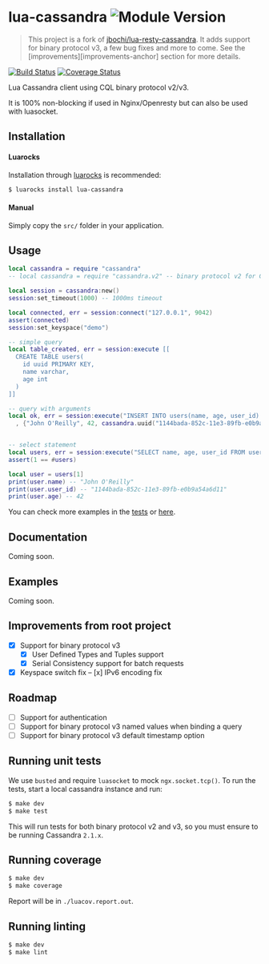 # lua-cassandra ![Module Version][badge-version-image]

> This project is a fork of [jbochi/lua-resty-cassandra][lua-resty-cassandra]. It adds support for binary protocol v3, a few bug fixes and more to come. See the [improvements][improvements-anchor] section for more details.

[![Build Status][badge-travis-image]][badge-travis-url]
[![Coverage Status][badge-coveralls-image]][badge-coveralls-url]

Lua Cassandra client using CQL binary protocol v2/v3.

It is 100% non-blocking if used in Nginx/Openresty but can also be used with luasocket.

## Installation

#### Luarocks

Installation through [luarocks][luarocks-url] is recommended:

```bash
$ luarocks install lua-cassandra
```

#### Manual

Simply copy the `src/` folder in your application.

## Usage

```lua
local cassandra = require "cassandra"
-- local cassandra = require "cassandra.v2" -- binary protocol v2 for Cassandra 2.0.x

local session = cassandra:new()
session:set_timeout(1000) -- 1000ms timeout

local connected, err = session:connect("127.0.0.1", 9042)
assert(connected)
session:set_keyspace("demo")

-- simple query
local table_created, err = session:execute [[
  CREATE TABLE users(
    id uuid PRIMARY KEY,
    name varchar,
    age int
  )
]]

-- query with arguments
local ok, err = session:execute("INSERT INTO users(name, age, user_id) VALUES(?, ?, ?)"
  , {"John O'Reilly", 42, cassandra.uuid("1144bada-852c-11e3-89fb-e0b9a54a6d11")})


-- select statement
local users, err = session:execute("SELECT name, age, user_id FROM users")
assert(1 == #users)

local user = users[1]
print(user.name) -- "John O'Reilly"
print(user.user_id) -- "1144bada-852c-11e3-89fb-e0b9a54a6d11"
print(user.age) -- 42
```

You can check more examples in the [tests](https://github.com/thibaultcha/lua-cassandra/blob/master/spec/integration_spec.lua) or [here][anchor-examples].

## Documentation

Coming soon.

## Examples

Coming soon.

## Improvements from root project

- [x] Support for binary protocol v3
  - [x] User Defined Types and Tuples support
  - [x] Serial Consistency support for batch requests
- [x] Keyspace switch fix
– [x] IPv6 encoding fix

## Roadmap

- [ ] Support for authentication
- [ ] Support for binary protocol v3 named values when binding a query
- [ ] Support for binary protocol v3 default timestamp option

## Running unit tests

We use `busted` and require `luasocket` to mock `ngx.socket.tcp()`. To run the tests, start a local cassandra instance and run:

```bash
$ make dev
$ make test
```

This will run tests for both binary protocol v2 and v3, so you must ensure to be running Cassandra `2.1.x`.

## Running coverage

```bash
$ make dev
$ make coverage
```

Report will be in `./luacov.report.out`.

## Running linting

```bash
$ make dev
$ make lint
```

[luarocks-url]: https://luarocks.org
[anchor-examples]: #examples
[lua-resty-cassandra]: https://github.com/jbochi/lua-resty-cassandra

[badge-travis-url]: https://travis-ci.org/thibaultcha/lua-cassandra
[badge-travis-image]: https://img.shields.io/travis/thibaultcha/lua-cassandra.svg?style=flat

[badge-coveralls-url]: https://coveralls.io/r/thibaultcha/lua-cassandra?branch=master
[badge-coveralls-image]: https://coveralls.io/repos/thibaultcha/lua-cassandra/badge.svg?branch=master&style=flat

[badge-version-image]: https://img.shields.io/badge/version-0.5--7-green.svg?style=flat
